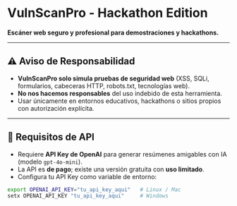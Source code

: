 # VulnScanPro - Hackathon Edition

**Escáner web seguro y profesional para demostraciones y hackathons.**

---

## ⚠️ Aviso de Responsabilidad

- **VulnScanPro solo simula pruebas de seguridad web** (XSS, SQLi, formularios, cabeceras HTTP, robots.txt, tecnologías web).  
- **No nos hacemos responsables** del uso indebido de esta herramienta.  
- Usar únicamente en entornos educativos, hackathons o sitios propios con autorización explícita.  

---

## 🔑 Requisitos de API

- Requiere **API Key de OpenAI** para generar resúmenes amigables con IA (modelo `gpt-4o-mini`).  
- La API es **de pago**; existe una versión gratuita con **uso limitado**.  
- Configura tu API Key como variable de entorno:  

```bash
export OPENAI_API_KEY="tu_api_key_aqui"   # Linux / Mac
setx OPENAI_API_KEY "tu_api_key_aqui"     # Windows
